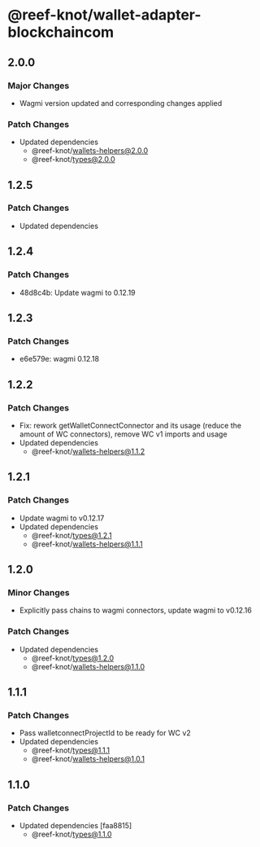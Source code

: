 # @reef-knot/wallet-adapter-blockchaincom

## 2.0.0

### Major Changes

- Wagmi version updated and corresponding changes applied

### Patch Changes

- Updated dependencies
  - @reef-knot/wallets-helpers@2.0.0
  - @reef-knot/types@2.0.0

## 1.2.5

### Patch Changes

- Updated dependencies

## 1.2.4

### Patch Changes

- 48d8c4b: Update wagmi to 0.12.19

## 1.2.3

### Patch Changes

- e6e579e: wagmi 0.12.18

## 1.2.2

### Patch Changes

- Fix: rework getWalletConnectConnector and its usage (reduce the amount of WC connectors), remove WC v1 imports and usage
- Updated dependencies
  - @reef-knot/wallets-helpers@1.1.2

## 1.2.1

### Patch Changes

- Update wagmi to v0.12.17
- Updated dependencies
  - @reef-knot/types@1.2.1
  - @reef-knot/wallets-helpers@1.1.1

## 1.2.0

### Minor Changes

- Explicitly pass chains to wagmi connectors, update wagmi to v0.12.16

### Patch Changes

- Updated dependencies
  - @reef-knot/types@1.2.0
  - @reef-knot/wallets-helpers@1.1.0

## 1.1.1

### Patch Changes

- Pass walletconnectProjectId to be ready for WC v2
- Updated dependencies
  - @reef-knot/types@1.1.1
  - @reef-knot/wallets-helpers@1.0.1

## 1.1.0

### Patch Changes

- Updated dependencies [faa8815]
  - @reef-knot/types@1.1.0
